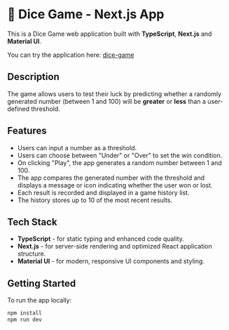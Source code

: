 # 🎲 Dice Game - Next.js App

This is a Dice Game web application built with **TypeScript**, **Next.js** and **Material UI**.

You can try the application here: [dice-game](https://dice-game-delta-pied.vercel.app)

## Description

The game allows users to test their luck by predicting whether a randomly generated number (between 1 and 100) will be **greater** or **less** than a user-defined threshold.

## Features

- Users can input a number as a threshold.
- Users can choose between "Under" or "Over" to set the win condition.
- On clicking "Play", the app generates a random number between 1 and 100.
- The app compares the generated number with the threshold and displays a message or icon indicating whether the user won or lost.
- Each result is recorded and displayed in a game history list.
- The history stores up to 10 of the most recent results.

## Tech Stack

- **TypeScript** - for static typing and enhanced code quality.
- **Next.js** - for server-side rendering and optimized React application structure.
- **Material UI** - for modern, responsive UI components and styling.

## Getting Started

To run the app locally:

```bash
npm install
npm run dev
